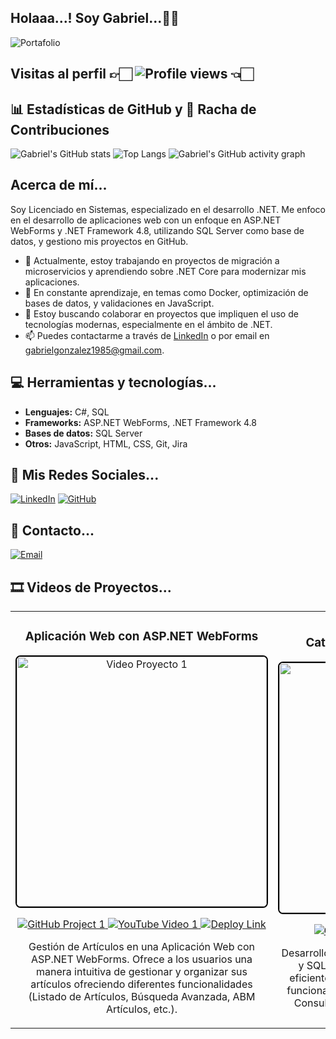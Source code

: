 ## Holaaa...! Soy Gabriel...👋🏻 
![Portafolio](https://drive.google.com/uc?export=view&id=1exikitx1QYNGaj7sPriC6z6YKngSlUW8)

## Visitas al perfil 👉🏻 ![Profile views](https://komarev.com/ghpvc/?username=ggonzalez1985&color=0E9C47&style=for-the-badge) 👈🏻


## 📊 Estadísticas de GitHub y 🌟 Racha de Contribuciones
![Gabriel's GitHub stats](https://github-readme-stats.vercel.app/api?username=ggonzalez1985&show_icons=true&theme=radical)
![Top Langs](https://github-readme-stats.vercel.app/api/top-langs/?username=ggonzalez1985&layout=compact&theme=radical)
![Gabriel's GitHub activity graph](https://github-readme-activity-graph.cyclic.app/graph?username=ggonzalez1985&theme=mono-dark)


## Acerca de mí...
Soy Licenciado en Sistemas, especializado en el desarrollo .NET. 
Me enfoco en el desarrollo de aplicaciones web con un enfoque en ASP.NET WebForms y .NET Framework 4.8, utilizando SQL Server como base de datos, y gestiono mis proyectos en GitHub.

- 🔭 Actualmente, estoy trabajando en proyectos de migración a microservicios y aprendiendo sobre .NET Core para modernizar mis aplicaciones.
- 🌱 En constante aprendizaje, en temas como Docker, optimización de bases de datos, y validaciones en JavaScript.
- 👯 Estoy buscando colaborar en proyectos que impliquen el uso de tecnologías modernas, especialmente en el ámbito de .NET.
- 📫 Puedes contactarme a través de [LinkedIn](https://www.linkedin.com/in/ggonzalez1985/) o por email en gabrielgonzalez1985@gmail.com.

## 💻 Herramientas y tecnologías...
- **Lenguajes:** C#, SQL
- **Frameworks:** ASP.NET WebForms, .NET Framework 4.8
- **Bases de datos:** SQL Server
- **Otros:** JavaScript, HTML, CSS, Git, Jira

## 🔗 Mis Redes Sociales...

<div align="left">

[![LinkedIn](https://img.shields.io/badge/LinkedIn-blue?style=flat&logo=linkedin&logoColor=white)](https://www.linkedin.com/in/ggonzalez1985/)
[![GitHub](https://img.shields.io/badge/GitHub-black?style=flat&logo=github&logoColor=white)](https://github.com/ggonzalez1985)

</div>

## 📩 Contacto... 

<div align="left">

[![Email](https://img.shields.io/badge/Email-red?style=flat&logo=gmail&logoColor=white)](mailto:gabrielgonzalez1985@gmail.com)

</div>

## 🎞️ Videos de Proyectos...

<table>
  <tbody>
    <tr>
      <td width="50%">
        <div align="center">
          <h3 align="center">Aplicación Web con ASP.NET WebForms</h3>
          <a href="https://www.youtube.com/watch?v=O-NJLU6kEts">
            <img src="https://drive.google.com/uc?export=view&id=1ToJ3l52RM3ifiQ1rHkWKJElduvJSTJf0" width="400" alt="Video Proyecto 1" style="max-width: 100%; border: 2px solid #000; border-radius: 8px;">
          </a>
          <p>
            <a href="https://github.com/ggonzalez1985/TPFinalNivel3_Gonzalez.git">
              <img src="https://img.shields.io/badge/C%C3%93DIGO-00FBFF?style=for-the-badge&amp;logo=github&amp;logoColor=black" alt="GitHub Project 1" style="max-width: 100%;">
            </a>
            <a href="https://www.youtube.com/watch?v=O-NJLU6kEts">
              <img src="https://img.shields.io/badge/-Youtube-red?style=for-the-badge&amp;color=FF0000" alt="YouTube Video 1" style="max-width: 100%;">
            </a>
            <a href="http://catalogo-web.somee.com/">
              <img src="https://img.shields.io/badge/DEPLOY-00BFFF?style=for-the-badge&amp;logo=cloudsmith&amp;logoColor=white" alt="Deploy Link" style="max-width: 100%;">
            </a>
          </p>
          <p>Gestión de Artículos en una Aplicación Web con ASP.NET WebForms.
            Ofrece a los usuarios una manera intuitiva de gestionar y organizar sus artículos ofreciendo diferentes funcionalidades (Listado de Artículos, Búsqueda Avanzada, ABM Artículos, etc.).</p>
        </div>
      </td>
      <td width="50%">
        <div align="center">
          <h3 align="center">Catálogo de Artículos [.Net + SQL]</h3>
          <a href="https://www.youtube.com/watch?v=SLwDc7Ksgps">
            <img src="https://drive.google.com/uc?export=view&id=14srx3URxePUPtLLxxrhhp9othhEUjzFy" width="400" alt="Video Proyecto 2" style="max-width: 100%; border: 2px solid #000; border-radius: 8px;">
          </a>
          <p>
            <a href="https://github.com/ggonzalez1985/TPFinalNivel2_Gonzalez.git">
              <img src="https://img.shields.io/badge/C%C3%93DIGO-00FBFF?style=for-the-badge&amp;logo=github&amp;logoColor=black" alt="GitHub Project 2" style="max-width: 100%;">
            </a>
            <a href="https://www.youtube.com/watch?v=SLwDc7Ksgps">
              <img src="https://img.shields.io/badge/-Youtube-red?style=for-the-badge&amp;color=FF0000" alt="YouTube Video 2" style="max-width: 100%;">
            </a>
          </p>
          <p>Desarrollo de Aplicaciones con .NET Framework 4.8 y SQL Server. Permite a los usuarios manejar eficientemente sus artículos a través de diversas funcionalidades como (Visualización de Artículos, Consultas Avanzadas, Gestión Completa, etc.).</p>
        </div>
      </td>
    </tr>
  </tbody>
</table>








